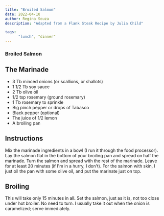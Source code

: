 ```yaml
---
title: "Broiled Salmon"
date: 2022-04-10
author: Regina Souza
description: "Adapted from a Flank Steak Recipe by Julia Child"

tags: 
      "lunch", "dinner"
---
```


### Broiled Salmon

## The Marinade

* 3 Tb minced onions (or scallions, or shallots) 
* 1 1/2 Tb soy sauce 
* 2 Tb olive oil 
* 1/2 tsp rosemary (ground rosemary) 
* 1 Tb rosemary to sprinkle
* Big pinch pepper or drops of Tabasco 
* Black pepper (optional)
* The juice of 1/2 lemon 
* A broiling pan

## Instructions

Mix the marinade ingredients in a bowl (I run it through the food processor). Lay the salmon flat in the bottom of your broiling pan and spread on half the marinade. Turn the salmon and spread with the rest of the marinade. Leave for at least 20 minutes (if I'm in a hurry, I don't). For the salmon with skin, I just oil the pan with some olive oil, and put the marinate just on top.

## Broiling

This will take only 15 minutes in all.  Set the salmon, just as it is, not too close under hot broiler. No need to turn. I usually take it out when the onion is caramelized; serve immediately.
